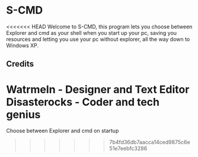 # S-CMD
<<<<<<< HEAD
Welcome to S-CMD, this program lets you choose between Explorer and cmd as your shell when you start up your pc, saving you resources and letting you use your pc without explorer, all the way down to Windows XP.

## Credits
Watrmeln - Designer and Text Editor
Disasterocks - Coder and tech genius
=======
Choose between Explorer and cmd on startup
>>>>>>> 7b4fd36db7aacca14ced9875c6e51e7eebfc3286
